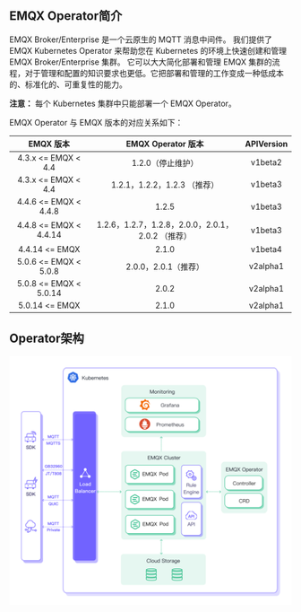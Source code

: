 ## EMQX Operator简介

EMQX Broker/Enterprise 是一个云原生的 MQTT 消息中间件。 我们提供了 EMQX Kubernetes Operator 来帮助您在 Kubernetes 的环境上快速创建和管理 EMQX Broker/Enterprise 集群。 它可以大大简化部署和管理 EMQX 集群的流程，对于管理和配置的知识要求也更低。它把部署和管理的工作变成一种低成本的、标准化的、可重复性的能力。

**注意：** 每个 Kubernetes 集群中只能部署一个 EMQX Operator。

EMQX Operator 与 EMQX 版本的对应关系如下：

|      EMQX 版本         |      EMQX Operator 版本                           |     APIVersion    | 
|:----------------------:|:------------------------------------------------:|:-----------------:| 
| 4.3.x <= EMQX < 4.4    | 1.2.0（停止维护）                                  |  v1beta2          |
| 4.3.x <= EMQX < 4.4    | 1.2.1，1.2.2，1.2.3 （推荐）                       |  v1beta3          |
| 4.4.6 <= EMQX < 4.4.8  | 1.2.5                                            |  v1beta3          | 
| 4.4.8 <= EMQX < 4.4.14 | 1.2.6，1.2.7，1.2.8，2.0.0，2.0.1，2.0.2 （推荐）   |  v1beta3          |
| 4.4.14 <= EMQX         | 2.1.0                                            |  v1beta4          |
| 5.0.6 <= EMQX < 5.0.8  | 2.0.0，2.0.1（推荐）                               |  v2alpha1         |
| 5.0.8 <= EMQX < 5.0.14 | 2.0.2                                            |  v2alpha1         |
| 5.0.14 <= EMQX         | 2.1.0                                            |  v2alpha1         |

## Operator架构
![](./introduction/assets/architecture.png)